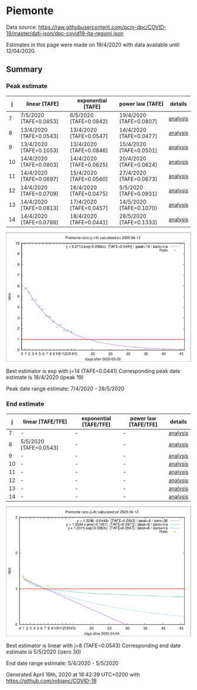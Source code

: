 # Piemonte


Data source: https://raw.githubusercontent.com/pcm-dpc/COVID-19/master/dati-json/dpc-covid19-ita-regioni.json

Estimates in this page were made on 19/4/2020 with data available until 12/04/2020.


## Summary 

### Peak estimate 
|j|linear [TAFE]|exponential [TAFE]|power law [TAFE]|details|
|---|----|-----------|---------|-------|
|7|7/5/2020 [TAFE=0.0853]|6/5/2020 [TAFE=0.0842]|19/4/2020 [TAFE=0.0807]|[analysis](COVID-19_piemonte_j7_2020-04-12.md)|
|8|13/4/2020 [TAFE=0.0543]|13/4/2020 [TAFE=0.0547]|14/4/2020 [TAFE=0.0477]|[analysis](COVID-19_piemonte_j8_2020-04-12.md)|
|9|13/4/2020 [TAFE=0.1053]|13/4/2020 [TAFE=0.0846]|15/4/2020 [TAFE=0.0501]|[analysis](COVID-19_piemonte_j9_2020-04-12.md)|
|10|14/4/2020 [TAFE=0.0803]|14/4/2020 [TAFE=0.0625]|20/4/2020 [TAFE=0.0624]|[analysis](COVID-19_piemonte_j10_2020-04-12.md)|
|11|14/4/2020 [TAFE=0.0697]|15/4/2020 [TAFE=0.0560]|27/4/2020 [TAFE=0.0673]|[analysis](COVID-19_piemonte_j11_2020-04-12.md)|
|12|14/4/2020 [TAFE=0.0709]|16/4/2020 [TAFE=0.0475]|5/5/2020 [TAFE=0.0931]|[analysis](COVID-19_piemonte_j12_2020-04-12.md)|
|13|14/4/2020 [TAFE=0.0813]|17/4/2020 [TAFE=0.0457]|14/5/2020 [TAFE=0.1070]|[analysis](COVID-19_piemonte_j13_2020-04-12.md)|
|14|14/4/2020 [TAFE=0.0786]|18/4/2020 [TAFE=0.0441]|28/5/2020 [TAFE=0.1333]|[analysis](COVID-19_piemonte_j14_2020-04-12.md)|

![best peak estimate](COVID-19_piemonte_j14_2020-04-12.png)

Best estimator is exp with j=14 (TAFE=0.0441)
Corresponding peak date estimate is 18/4/2020 (ipeak 19)


Peak date range estimate: 7/4/2020 - 28/5/2020

### End estimate 
|j|linear [TAFE/TFE]|exponential [TAFE/TFE]|power law [TAFE/TFE]|details|
|---|----|-----------|---------|-------|
|7|-|-|-|[analysis](COVID-19_piemonte_j7_2020-04-12.md)|
|8|5/5/2020 [TAFE=0.0543]|-|-|[analysis](COVID-19_piemonte_j8_2020-04-12.md)|
|9|-|-|-|[analysis](COVID-19_piemonte_j9_2020-04-12.md)|
|10|-|-|-|[analysis](COVID-19_piemonte_j10_2020-04-12.md)|
|11|-|-|-|[analysis](COVID-19_piemonte_j11_2020-04-12.md)|
|12|-|-|-|[analysis](COVID-19_piemonte_j12_2020-04-12.md)|
|13|-|-|-|[analysis](COVID-19_piemonte_j13_2020-04-12.md)|
|14|-|-|-|[analysis](COVID-19_piemonte_j14_2020-04-12.md)|

![best zero estimate](COVID-19_piemonte_j8_2020-04-12.png)

Best estimator is linear with j=8 (TAFE=0.0543)
Corresponding end date estimate is 5/5/2020 (izero 30)


End date range estimate: 5/4/2020 - 5/5/2020

Generated April 19th, 2020 at 18:42:39 UTC+0200 with https://github.com/robianc/COVID-19
